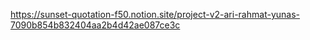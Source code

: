 https://sunset-quotation-f50.notion.site/project-v2-ari-rahmat-yunas-7090b854b832404aa2b4d42ae087ce3c
